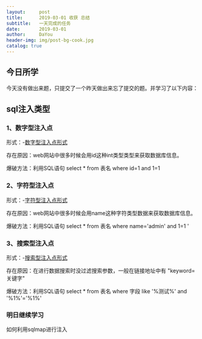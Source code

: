 ```yaml
---
layout:     post
title:      2019-03-01 收获 总结
subtitle:   一天完成的任务
date:       2019-03-01
author:     DaYou
header-img: img/post-bg-cook.jpg
catalog: true
---
```





## 今日所学
今天没有做出来题，只提交了一个昨天做出来忘了提交的题。并学习了以下内容：

## sql注入类型
### 1、数字型注入点

形式：-[数字型注入点形式](http://xxx.com/user.php?id=1)

存在原因：web网站中很多时候会用id这种int类型类型来获取数据库信息。

爆破方法：利用SQL语句 select * from 表名 where id=1 and 1=1

### 2、字符型注入点

形式：-[字符型注入点形式](http://xxx.com/user.php?name=admin)

存在原因：web网站中很多时候会用name这种字符类型数据来获取数据库信息。

爆破方法：利用SQL语句 select * from 表名 where name='admin' and 1=1 '

### 3、搜索型注入点

形式：-[搜索型注入点形式](http://xxx.com/user.php?keyword=)

存在原因：在进行数据搜索时没过滤搜索参数，一般在链接地址中有 "keyword=关键字"

爆破方法：利用SQL语句 select * from 表名 where 字段 like '%测试%' and '%1%'='%1%'

### 明日继续学习
如何利用sqlmap进行注入